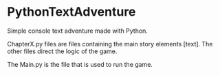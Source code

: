 # PythonTextAdventure
Simple console text adventure made with Python.

ChapterX.py files are files containing the main story elements [text]. 
The other files direct the logic of the game.

The Main.py is the file that is used to run the game.
